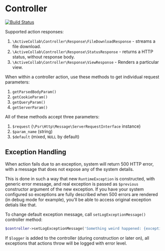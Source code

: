 # Controller

[![Build Status](https://travis-ci.org/activecollab/controller.svg?branch=v1.0)](https://travis-ci.org/activecollab/controller)

Supported action responses:

1. `\ActiveCollab\Controller\Response\FileDownloadResponse` - streams a file download.
1. `\ActiveCollab\Controller\Response\StatusResponse` - returns a HTTP status, without response body.
1. `\ActiveCollab\Controller\Response\ViewResponse` - Renders a particular view.

When within a controller action, use these methods to get individual request parameters:

1. `getParsedBodyParam()`
2. `getCookieParam()`
3. `getQueryParam()`
4. `getServerParam()`

All of these methods accept three parameters:

1. `$request` (`\Psr\Http\Message\ServerRequestInterface` instance)
2. `$param_name` (string)
3. `$default` (mixed, `NULL` by default)

## Exception Handling

When action fails due to an exception, system will return 500 HTTP error, with a message that does not expose any of the system details. 

This is done in such a way that new `RuntimeException` is constructed, with generic error message, and real exception is passed as `$previous` constructor argument of the new exception. If you have your system configured so exceptions are fully described when 500 errors are rendered (in debug mode for example), you'll be able to access original exception detials like that.

To change default exception message, call `setLogExceptionMessage()` controller method:

```php
$controller->setLogExceptionMessage('Something weird happened: {exception}');
```

If `$logger` is added to the controller (during construction or later on), all exceptions that actions throw will be logged with error level.
